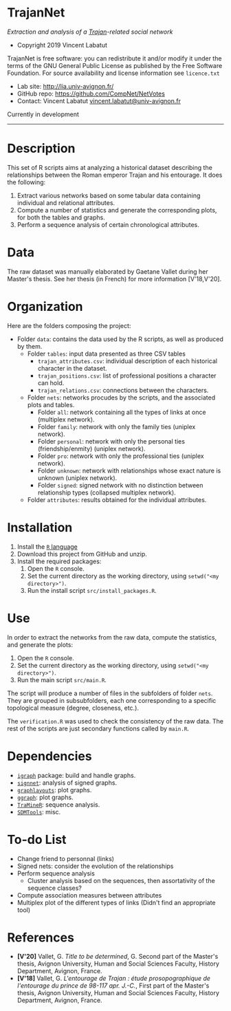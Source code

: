 TrajanNet
=======
*Extraction and analysis of a [Trajan](https://en.wikipedia.org/wiki/Trajan)-related social network*

* Copyright 2019 Vincent Labatut 

TrajanNet is free software: you can redistribute it and/or modify it under the terms of the GNU General Public License as published by the Free Software Foundation. For source availability and license information see `licence.txt`

* Lab site: http://lia.univ-avignon.fr/
* GitHub repo: https://github.com/CompNet/NetVotes
* Contact: Vincent Labatut <vincent.labatut@univ-avignon.fr>

Currently in development

-----------------------------------------------------------------------

# Description
This set of R scripts aims at analyzing a historical dataset describing the relationships between the Roman emperor Trajan and his entourage. It does the following:

1. Extract various networks based on some tabular data containing individual and relational attributes.
2. Compute a number of statistics and generate the corresponding plots, for both the tables and graphs.
3. Perform a sequence analysis of certain chronological attributes.


# Data
The raw dataset was manually elaborated by Gaetane Vallet during her Master's thesis. See her thesis (in French) for more information [V'18,V'20].  


# Organization
Here are the folders composing the project:
* Folder `data`: contains the data used by the R scripts, as well as produced by them.
  * Folder `tables`: input data presented as three CSV tables
    * `trajan_attributes.csv`: individual description of each historical character in the dataset.  
    * `trajan_positions.csv`: list of professional positions a character can hold.  
    * `trajan_relations.csv`: connections between the characters.  
  * Folder `nets`: networks procudes by the scripts, and the associated plots and tables.
    * Folder `all`: network containing all the types of links at once (multiplex network).
    * Folder `family`: network with only the family ties (uniplex network).
    * Folder `personal`: network with only the personal ties (friendship/enmity) (uniplex network).
    * Folder `pro`: network with only the professional ties (uniplex network).
    * Folder `unknown`: network with relationships whose exact nature is unknown (uniplex network). 
    * Folder `signed`: signed network with no distinction between relationship types (collapsed multiplex network).
  * Folder `attributes`: results obtained for the individual attributes.


# Installation
1. Install the [`R` language](https://www.r-project.org/)
2. Download this project from GitHub and unzip.
3. Install the required packages: 
   1. Open the `R` console.
   2. Set the current directory as the working directory, using `setwd("<my directory>")`.
   3. Run the install script `src/install_packages.R`.


# Use
In order to extract the networks from the raw data, compute the statistics, and generate the plots:

1. Open the `R` console.
2. Set the current directory as the working directory, using `setwd("<my directory>")`.
3. Run the main script `src/main.R`.

The script will produce a number of files in the subfolders of folder `nets`. They are grouped in subsubfolders, each one corresponding to a specific topological measure (degree, closeness, etc.). 

The `verification.R` was used to check the consistency of the raw data. The rest of the scripts are just secondary functions called by `main.R`.


# Dependencies
* [`igraph`](http://igraph.org/r/) package: build and handle graphs.
* [`signnet`](https://github.com/schochastics/signnet): analysis of signed graphs.
* [`graphlayouts`](https://cran.rstudio.com/web/packages/graphlayouts): plot graphs.
* [`ggraph`](https://cran.rstudio.com/web/packages/ggraph): plot graphs.
* [`TraMineR`](http://traminer.unige.ch/): sequence analysis.
* [`SDMTools`](https://cran.rstudio.com/web/packages/SDMTools): misc.


# To-do List
* Change friend to personnal (links)
* Signed nets: consider the evolution of the relationships
* Perform sequence analysis
  * Cluster analysis based on the sequences, then assortativity of the sequence classes? 
* Compute association measures between attributes
* Multiplex plot of the different types of links (Didn't find an appropriate tool)


# References
* **[V'20]** Vallet, G. *Title to be determined*, G. Second part of the Master's thesis, Avignon University, Human and Social Sciences Faculty, History Department, Avignon, France.
* **[V'18]** Vallet, G. *L'entourage de Trajan : étude prosopographique de l'entourage du prince de 98-117 apr. J.-C.*, First part of the Master's thesis, Avignon University, Human and Social Sciences Faculty, History Department, Avignon, France.
